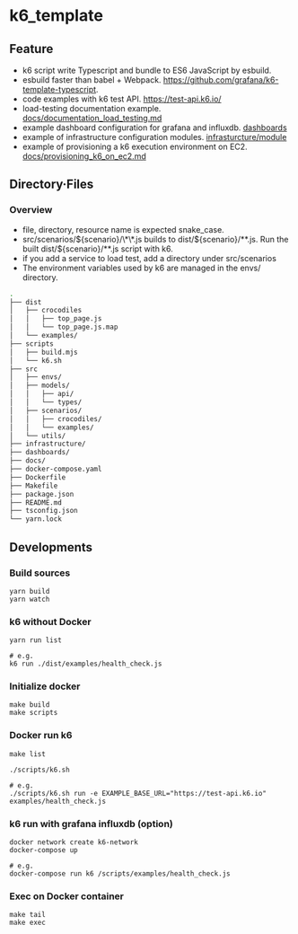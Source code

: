 # k6_template

## Feature

- k6 script write Typescript and bundle to ES6 JavaScript by esbuild.
- esbuild faster than babel + Webpack. <https://github.com/grafana/k6-template-typescript>.
- code examples with k6 test API. <https://test-api.k6.io/>
- load-testing documentation example. [docs/documentation_load_testing.md](./docs/documentation_load_testing.md)
- example dashboard configuration for grafana and influxdb. [dashboards](./dashboards)
- example of infrastructure configuration modules. [infrasturcture/module](./infrastructure/module/)
- example of provisioning a k6 execution environment on EC2. [docs/provisioning_k6_on_ec2.md](./docs/provisioning_k6_on_ec2.md)

## Directory·Files

### Overview

- file, directory, resource name is expected snake_case.
- src/scenarios/${scenario}/\*\*.js builds to dist/${scenario}/\*\*.js. Run the built dist/${scenario}/\*\*.js script with k6.
- if you add a service to load test, add a directory under src/scenarios
- The environment variables used by k6 are managed in the envs/ directory.

```sh
.
├── dist
│   ├── crocodiles
│   │   ├── top_page.js
│   │   └── top_page.js.map
│   └── examples/
├── scripts
│   ├── build.mjs
│   └── k6.sh
├── src
│   ├── envs/
│   ├── models/
│   │   ├── api/
│   │   └── types/
│   ├── scenarios/
│   │   ├── crocodiles/
│   │   └── examples/
│   └── utils/
├── infrastructure/
├── dashboards/
├── docs/
├── docker-compose.yaml
├── Dockerfile
├── Makefile
├── package.json
├── README.md
├── tsconfig.json
└── yarn.lock
```

## Developments

### Build sources

```
yarn build
yarn watch
```

### k6 without Docker

```
yarn run list

# e.g.
k6 run ./dist/examples/health_check.js
```

### Initialize docker

```
make build
make scripts
```

### Docker run k6

```
make list

./scripts/k6.sh

# e.g.
./scripts/k6.sh run -e EXAMPLE_BASE_URL="https://test-api.k6.io" examples/health_check.js
```

### k6 run with grafana influxdb (option)

```
docker network create k6-network
docker-compose up

# e.g.
docker-compose run k6 /scripts/examples/health_check.js
```

### Exec on Docker container

```
make tail
make exec
```
